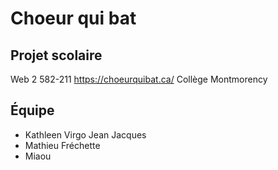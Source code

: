 # Choeur qui bat
## Projet scolaire

Web 2 582-211 https://choeurquibat.ca/
Collège Montmorency

## Équipe

- Kathleen Virgo Jean Jacques
- Mathieu Fréchette
- Miaou